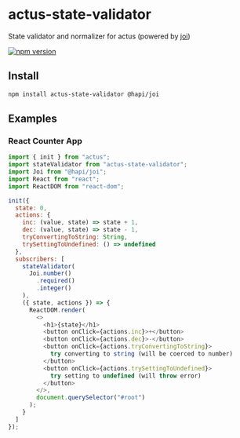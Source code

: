 # actus-state-validator

State validator and normalizer for actus
(powered by [joi](https://github.com/hapijs/joi))

[![npm version](https://img.shields.io/npm/v/actus-state-validator.svg?style=flat-square)](https://www.npmjs.com/package/actus-state-validator)

## Install

```sh
npm install actus-state-validator @hapi/joi
```

## Examples

### React Counter App

```js
import { init } from "actus";
import stateValidator from "actus-state-validator";
import Joi from "@hapi/joi";
import React from "react";
import ReactDOM from "react-dom";

init({
  state: 0,
  actions: {
    inc: (value, state) => state + 1,
    dec: (value, state) => state - 1,
    tryConvertingToString: String,
    trySettingToUndefined: () => undefined
  },
  subscribers: [
    stateValidator(
      Joi.number()
        .required()
        .integer()
    ),
    ({ state, actions }) => {
      ReactDOM.render(
        <>
          <h1>{state}</h1>
          <button onClick={actions.inc}>+</button>
          <button onClick={actions.dec}>-</button>
          <button onClick={actions.tryConvertingToString}>
            try converting to string (will be coerced to number)
          </button>
          <button onClick={actions.trySettingToUndefined}>
            try setting to undefined (will throw error)
          </button>
        </>,
        document.querySelector("#root")
      );
    }
  ]
});
```

